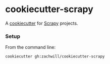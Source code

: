 # cookiecutter-scrapy

A [cookiecutter](https://github.com/audreyr/cookiecutter) for [Scrapy](http://scrapy.org) projects.

### Setup

From the command line:

```bash
cookiecutter gh:zachwill/cookiecutter-scrapy
```
